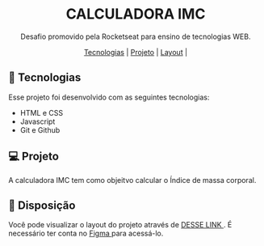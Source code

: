 <h1 align="center"> CALCULADORA IMC </h1>

<p align="center">
Desafio promovido pela Rocketseat para ensino de tecnologias WEB.
</p>

<p align="center">
  <a href="#-tecnologias">Tecnologias</a>     |    
  <a href="#-projeto">Projeto</a>     |    
  <a href="#-layout">Layout</a>     |    
</p>


## 🚀 Tecnologias

Esse projeto foi desenvolvido com as seguintes tecnologias:

- HTML e CSS
- Javascript
- Git e Github

## 💻 Projeto

A calculadora IMC tem como objeitvo calcular o Índice de massa corporal.

## 🔖 Disposição

Você pode visualizar o layout do projeto através de [ DESSE LINK ](https://www.figma.com/file/DJ3cW6a6zVKZGSwGNs3S7X/Explorer-Stage-05-Projeto-01-(Copy)?node-id=0%3A1&mode=dev). É necessário ter conta no [ Figma ](https://figma.com) para acessá-lo.